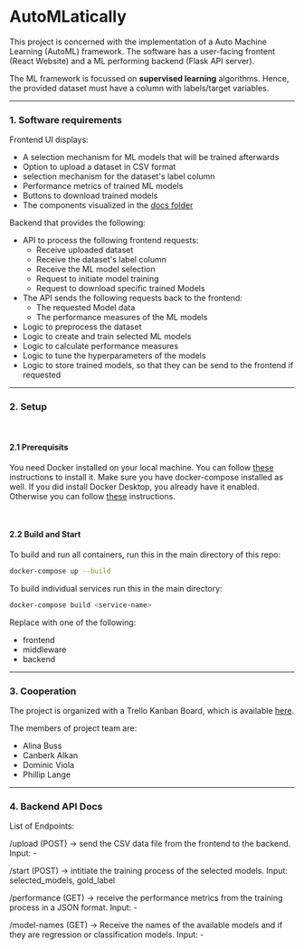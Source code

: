 # AutoMLatically

This project is concerned with the implementation of a Auto Machine Learning (AutoML) framework. 
The software has a user-facing frontent (React Website) and a ML performing backend (Flask API server).

The ML framework is focussed on **supervised learning** algorithms. Hence, the provided dataset must have a column with labels/target variables.

---
### 1. Software requirements
Frontend UI displays:
- A selection mechanism for ML models that will be trained afterwards
- Option to upload a dataset in CSV format
- selection mechanism for the dataset's label column
- Performance metrics of trained ML models
- Buttons to download trained models
- The components visualized in the [docs folder](./docs/)

Backend that provides the following:
- API to process the following frontend requests: 
    - Receive uploaded dataset 
    - Receive the dataset's label column
    - Receive the ML model selection 
    - Request to initiate model training
    - Request to download specific trained Models
- The API sends the following requests back to the frontend:
    - The requested Model data
    - The performance measures of the ML models
- Logic to preprocess the dataset
- Logic to create and train selected ML models
- Logic to calculate performance measures
- Logic to tune the hyperparameters of the models
- Logic to store trained models, so that they can be send to the frontend if requested
---

### 2. Setup

<br>

#### 2.1 Prerequisits
You need Docker installed on your local machine. You can follow [these](https://docs.docker.com/engine/install/) instructions to install it. Make sure you have docker-compose installed as well. If you did install Docker Desktop, you already have it enabled. Otherwise you can follow [these](https://docs.docker.com/compose/install/) instructions. 

<br>

#### 2.2 Build and Start
To build and run all containers, run this in the main directory of this repo:

```bash
docker-compose up --build
```

To build individual services run this in the main directory:

```bash
docker-compose build <service-name>
```

Replace <service-name> with one of the following:
- frontend
- middleware
- backend

---
### 3. Cooperation

The project is organized with a Trello Kanban Board, which is available [here](https://trello.com/b/lVgtr38t/automlatically).

The members of project team are:
- Alina Buss
- Canberk Alkan
- Dominic Viola
- Phillip Lange

---
### 4. Backend API Docs

List of Endpoints:

/upload (POST) -> send the CSV data file from the frontend to the backend. Input: -

/start (POST) -> intitiate the training process of the selected models. Input: selected_models, gold_label

/performance (GET) -> receive the performance metrics from the training process in a JSON format. Input: -

/model-names (GET) -> Receive the names of the available models and if they are regression or classification models. Input: -

